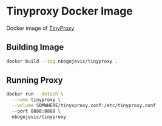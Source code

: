 # Tinyproxy Docker Image

Docker image of [TinyProxy](https://github.com/tinyproxy/tinyproxy)

## Building Image

```sh
docker build --tag nbogojevic/tinyproxy .
```

## Running Proxy

```sh
docker run --detach \
  --name tinyproxy \
  --volume SOMWHERE/tinyxproxy.conf:/etc/tinyproxy.conf
  --port 8888:8888 \
  nbogojevic/tinyproxy
```
